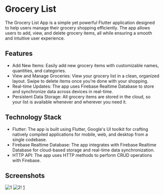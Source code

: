 # Grocery List

The Grocery List App is a simple yet powerful Flutter application designed to help users manage their grocery shopping efficiently. The app allows users to add, view, and delete grocery items, all while ensuring a smooth and intuitive user experience.

## Features
- Add New Items: Easily add new grocery items with customizable names, quantities, and categories.
- View and Manage Groceries: View your grocery list in a clean, organized layout. Swipe to delete items once you're done with your shopping.
- Real-time Updates: The app uses Firebase Realtime Database to store and synchronize data across devices in real-time.
- Persistent Data Storage: All grocery items are stored in the cloud, so your list is available whenever and wherever you need it.

## Technology Stack
- Flutter: The app is built using Flutter, Google's UI toolkit for crafting natively compiled applications for mobile, web, and desktop from a single codebase.
- Firebase Realtime Database: The app integrates with Firebase Realtime Database for cloud-based storage and real-time data synchronization.
- HTTP API: The app uses HTTP methods to perform CRUD operations with Firebase.

## Screenshots

![1](https://github.com/user-attachments/assets/ada9e916-9615-4be2-8735-83a09a6b9674)
![2](https://github.com/user-attachments/assets/7ccae915-7dc6-477e-85b2-16947caa6b51)!
[1](https://github.com/user-attachments/assets/89add024-53a0-4936-ba4e-84ee789b03bd)


